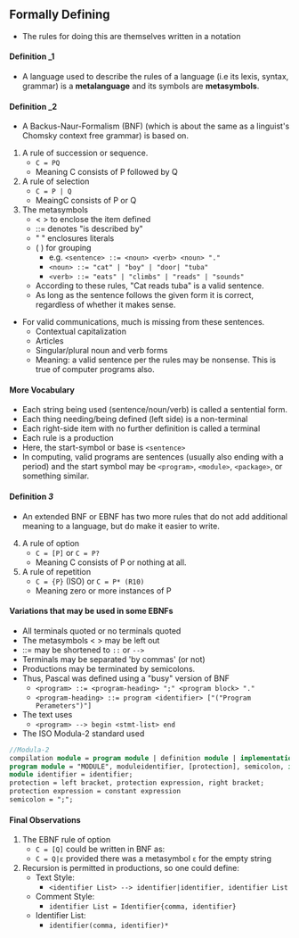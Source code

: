 ## Formally Defining
- The rules for doing this are themselves written in a notation
#### Definition _1
- A language used to describe the rules of a language (i.e its lexis, syntax, grammar) is a **metalanguage** and its symbols are **metasymbols**.
#### Definition _2
- A Backus-Naur-Formalism (BNF) (which is about the same as a linguist's Chomsky context free grammar) is based on.
1. A rule of succession or sequence.
	- `C = PQ`
	- Meaning C consists of P followed by Q
1. A rule of selection
	- `C = P | Q`
	- MeaingC consists of P or Q
1. The metasymbols
	- < >   to enclose the item defined
	- ::=    denotes "is described by"
	- "  "   enclosures literals
	- (  )    for grouping
		- e.g. `<sentence> ::= <noun> <verb> <noun> "."`
		-  `<noun> ::= "cat" | "boy" | "door| "tuba"`
		-  `<verb> ::= "eats" | "climbs" | "reads" | "sounds"`
	- According to these rules, "Cat reads tuba" is a valid sentence.
	- As long as the sentence follows the given form it is correct, regardless of whether it makes sense.
- For valid communications, much is missing from these sentences.
	- Contextual capitalization
	- Articles
	- Singular/plural noun and verb forms
	- Meaning: a valid sentence per the rules may be nonsense. This is true of computer programs also.
#### More Vocabulary
- Each string being used (sentence/noun/verb) is called a sentential form.
- Each thing needing/being defined (left side) is a non-terminal
- Each right-side item with no further definition is called a terminal
- Each rule is a production
- Here, the start-symbol or base is `<sentence>`
- In computing, valid programs are sentences (usually also ending with a period) and the start symbol may be `<program>`, `<module>`, `<package>`, or something similar.
#### Definition _3_
- An extended BNF or EBNF has two more rules that do not add additional meaning to a language, but do make it easier to write.
4. A rule of option
	- `C = [P]` or `C = P?`
	- Meaning C consists of P or nothing at all.
5. A rule of repetition
	- `C = {P}` (ISO) or `C = P* (R10)`
	- Meaning zero or more instances of P
#### Variations that may be used in some EBNFs
- All terminals quoted or no terminals quoted
- The metasymbols < > may be left out
- ::= may be shortened to `::` or `-->`
- Terminals may be separated 'by commas' (or not)
- Productions may be terminated by semicolons.
- Thus, Pascal was defined using a "busy" version of BNF
	- `<program> ::= <program-heading> ";" <program block> "."`
	- `<program-heading> ::= program <identifier> ["("Program Perameters")"]`
- The text uses
	- `<program> --> begin <stmt-list> end`
- The ISO Modula-2 standard used
```pascal
//Modula-2
compilation module = program module | definition module | implementation module
program module = "MODULE", moduleidentifier, [protection], semicolon, import lists, module block, module verification, period;
module identifier = identifier;
protection = left bracket, protection expression, right bracket;
protection expression = constant expression
semicolon = ";";
```
#### Final Observations
1. The EBNF rule of option
	- `C = [Q]` could be written in BNF as:
	- `C = Q|ε` provided there was a metasymbol `ε` for the empty string
2. Recursion is permitted in productions, so one could define:
	- Text Style:
		- `<identifier List> --> identifier|identifier, identifier List`
	- Comment Style:
		- `identifier List = Identifier{comma, identifier}`
	- Identifier List:
		- `identifier(comma, identifier)*`


